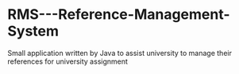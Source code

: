 RMS---Reference-Management-System
=================================

Small application written by Java to assist university to manage their references for university assignment